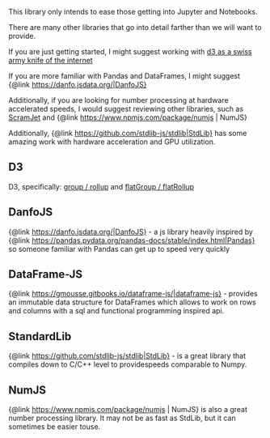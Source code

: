 This library only intends to ease those getting into Jupyter and Notebooks.

There are many other libraries that go into detail farther than we will want to provide.

If you are just getting started, I might suggest working with [d3 as a swiss army knife of the internet](https://observablehq.com/@d3/d3-group)

If you are more familiar with Pandas and DataFrames, I might suggest {@link https://danfo.jsdata.org/|DanfoJS}

Additionally, if you are looking for number processing at hardware accelerated speeds,
I would suggest reviewing other libraries, such as [ScramJet](https://www.npmjs.com/package/scramjet)
and {@link https://www.npmjs.com/package/numjs | NumJS}

Additionally, {@link https://github.com/stdlib-js/stdlib|StdLib} has some amazing work with hardware acceleration and GPU utilization.

## D3

D3, specifically: [group / rollup](https://observablehq.com/@d3/d3-group) and [flatGroup / flatRollup](https://observablehq.com/@d3/d3-flatgroup)

## DanfoJS
{@link https://danfo.jsdata.org/|DanfoJS} - a js library heavily inspired by
{@link https://pandas.pydata.org/pandas-docs/stable/index.html|Pandas}
so someone familiar with Pandas can get up to speed very quickly

## DataFrame-JS
{@link https://gmousse.gitbooks.io/dataframe-js/|dataframe-js} -
provides an immutable data structure for DataFrames
which allows to work on rows and columns with a sql
and functional programming inspired api.

## StandardLib
{@link https://github.com/stdlib-js/stdlib|StdLib} - 
is a great library that compiles down to C/C++ level to providespeeds comparable to Numpy.

## NumJS
{@link https://www.npmjs.com/package/numjs | NumJS}
is also a great number processing library.
It may not be as fast as StdLib, but it can sometimes be easier touse.
